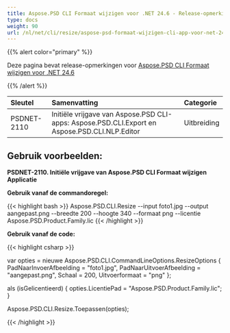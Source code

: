 ```yaml
---
title: Aspose.PSD CLI Formaat wijzigen voor .NET 24.6 - Release-opmerkingen
type: docs
weight: 90
url: /nl/net/cli/resize/aspose-psd-formaat-wijzigen-cli-app-voor-net-24-6-release-opmerkingen/
---
```


{{% alert color="primary" %}}

Deze pagina bevat release-opmerkingen voor [Aspose.PSD CLI Formaat wijzigen voor .NET 24.6](https://www.nuget.org/packages/Aspose.PSD.CLI.Resize/)

{{% /alert %}}

| **Sleutel**  | **Samenvatting**                                                                            | **Categorie** |
|:------------|:--------------------------------------------------------------------------------------------|:-------------|
| PSDNET-2110 | Initiële vrijgave van Aspose.PSD CLI-apps: Aspose.PSD.CLI.Export en Aspose.PSD.CLI.NLP.Editor | Uitbreiding   |


## **Gebruik voorbeelden:**

**PSDNET-2110. Initiële vrijgave van Aspose.PSD CLI Formaat wijzigen Applicatie**

**Gebruik vanaf de commandoregel:**

{{< highlight bash >}}
Aspose.PSD.CLI.Resize --input foto1.jpg --output aangepast.png --breedte 200 --hoogte 340 --formaat png --licentie Aspose.PSD.Product.Family.lic
{{< /highlight >}}

**Gebruik vanaf de code:**

{{< highlight csharp >}}

var opties = nieuwe Aspose.PSD.CLI.CommandLineOptions.ResizeOptions
{
    PadNaarInvoerAfbeelding = "foto1.jpg",
    PadNaarUitvoerAfbeelding = "aangepast.png",
    Schaal = 200,
    Uitvoerformaat = "png"
};


als (isGelicentieerd)
{
    opties.LicentiePad = "Aspose.PSD.Product.Family.lic";
}

Aspose.PSD.CLI.Resize.Toepassen(opties);

{{< /highlight >}}

